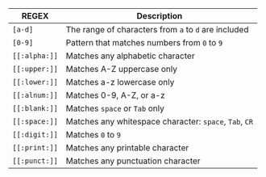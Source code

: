 |         REGEX        |                               Description                                |
| -------------------- | ------------------------------------------------------------------------ |
|        `[a-d]`       |            The range of characters from `a` to `d` are included          |
|        `[0-9]`       |              Pattern that matches numbers from `0` to `9`                |
|     `[[:alpha:]]`    |                      Matches any alphabetic character                    |
|     `[[:upper:]]`    |                        Matches A-Z uppercase only                        |
|     `[[:lower:]]`    |                        Matches a-z lowercase only                        |
|     `[[:alnum:]]`    |                         Matches 0-9, A-Z, or a-z                         |
|     `[[:blank:]]`    |                       Matches `space` or `Tab` only                      |
|     `[[:space:]]`    |            Matches any whitespace character: `space`, `Tab`, `CR`        |
|     `[[:digit:]]`    |                            Matches `0` to `9`                            |
|     `[[:print:]]`    |                      Matches any printable character                     |
|     `[[:punct:]]`    |                     Matches any punctuation character                    |
